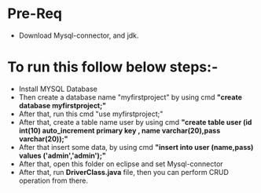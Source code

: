 # Pre-Req
 - Download Mysql-connector, and jdk.
# To run this follow below steps:-
 - Install MYSQL Database
 - Then create a database name "myfirstproject" by using cmd **"create database myfirstproject;"**
 - After that, run this cmd "use myfirstproject;"
 - After that, create a table name user by using cmd **"create table user (id int(10) auto_increment primary key , name varchar(20),pass varchar(20));"**
 - After that insert some data, by using cmd **"insert into user (name,pass) values ('admin','admin');"**
 - After that, open this folder on eclipse and set Mysql-connector 
 - After that, run **DriverClass.java** file, then you can perform CRUD operation from there.
 
